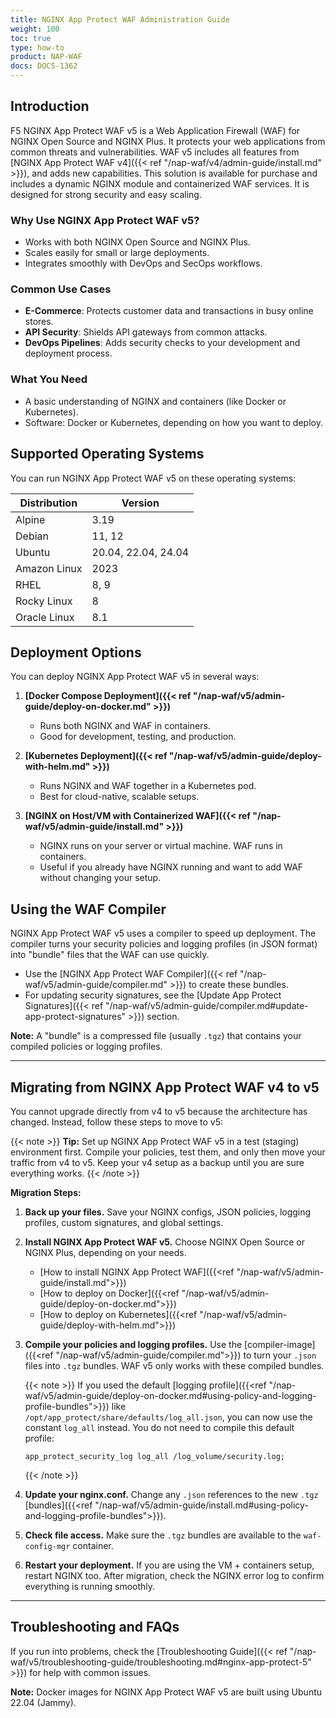 ```yaml
---
title: NGINX App Protect WAF Administration Guide
weight: 100
toc: true
type: how-to
product: NAP-WAF
docs: DOCS-1362
---
```


## Introduction

F5 NGINX App Protect WAF v5 is a Web Application Firewall (WAF) for NGINX Open Source and NGINX Plus. It protects your web applications from common threats and vulnerabilities. WAF v5 includes all features from [NGINX App Protect WAF v4]({{< ref "/nap-waf/v4/admin-guide/install.md" >}}), and adds new capabilities. This solution is available for purchase and includes a dynamic NGINX module and containerized WAF services. It is designed for strong security and easy scaling.

### Why Use NGINX App Protect WAF v5?

- Works with both NGINX Open Source and NGINX Plus.
- Scales easily for small or large deployments.
- Integrates smoothly with DevOps and SecOps workflows.

### Common Use Cases

- **E-Commerce**: Protects customer data and transactions in busy online stores.
- **API Security**: Shields API gateways from common attacks.
- **DevOps Pipelines**: Adds security checks to your development and deployment process.

### What You Need

- A basic understanding of NGINX and containers (like Docker or Kubernetes).
- Software: Docker or Kubernetes, depending on how you want to deploy.

## Supported Operating Systems

You can run NGINX App Protect WAF v5 on these operating systems:

| Distribution   | Version                  |
| -------------- | ------------------------ |
| Alpine         | 3.19                     |
| Debian         | 11, 12                   |
| Ubuntu         | 20.04, 22.04, 24.04      |
| Amazon Linux   | 2023                     |
| RHEL           | 8, 9                     |
| Rocky Linux    | 8                        |
| Oracle Linux   | 8.1                      |

## Deployment Options

You can deploy NGINX App Protect WAF v5 in several ways:

1. **[Docker Compose Deployment]({{< ref "/nap-waf/v5/admin-guide/deploy-on-docker.md" >}})**
   - Runs both NGINX and WAF in containers.
   - Good for development, testing, and production.

2. **[Kubernetes Deployment]({{< ref "/nap-waf/v5/admin-guide/deploy-with-helm.md" >}})**
   - Runs NGINX and WAF together in a Kubernetes pod.
   - Best for cloud-native, scalable setups.

3. **[NGINX on Host/VM with Containerized WAF]({{< ref "/nap-waf/v5/admin-guide/install.md" >}})**
   - NGINX runs on your server or virtual machine. WAF runs in containers.
   - Useful if you already have NGINX running and want to add WAF without changing your setup.

## Using the WAF Compiler

NGINX App Protect WAF v5 uses a compiler to speed up deployment. The compiler turns your security policies and logging profiles (in JSON format) into "bundle" files that the WAF can use quickly.

- Use the [NGINX App Protect WAF Compiler]({{< ref "/nap-waf/v5/admin-guide/compiler.md" >}}) to create these bundles.
- For updating security signatures, see the [Update App Protect Signatures]({{< ref "/nap-waf/v5/admin-guide/compiler.md#update-app-protect-signatures" >}}) section.

**Note:** A "bundle" is a compressed file (usually `.tgz`) that contains your compiled policies or logging profiles.

---

## Migrating from NGINX App Protect WAF v4 to v5

You cannot upgrade directly from v4 to v5 because the architecture has changed. Instead, follow these steps to move to v5:

{{< note >}}
**Tip:** Set up NGINX App Protect WAF v5 in a test (staging) environment first. Compile your policies, test them, and only then move your traffic from v4 to v5. Keep your v4 setup as a backup until you are sure everything works.
{{< /note >}}

**Migration Steps:**

1. **Back up your files.** Save your NGINX configs, JSON policies, logging profiles, custom signatures, and global settings.
2. **Install NGINX App Protect WAF v5.** Choose NGINX Open Source or NGINX Plus, depending on your needs.
   - [How to install NGINX App Protect WAF]({{<ref "/nap-waf/v5/admin-guide/install.md">}})
   - [How to deploy on Docker]({{<ref "/nap-waf/v5/admin-guide/deploy-on-docker.md">}})
   - [How to deploy on Kubernetes]({{<ref "/nap-waf/v5/admin-guide/deploy-with-helm.md">}})
3. **Compile your policies and logging profiles.** Use the [compiler-image]({{<ref "/nap-waf/v5/admin-guide/compiler.md">}}) to turn your `.json` files into `.tgz` bundles. WAF v5 only works with these compiled bundles.

   {{< note >}}
   If you used the default [logging profile]({{<ref "/nap-waf/v5/admin-guide/deploy-on-docker.md#using-policy-and-logging-profile-bundles">}}) like `/opt/app_protect/share/defaults/log_all.json`, you can now use the constant `log_all` instead. You do not need to compile this default profile:

   ```nginx
   app_protect_security_log log_all /log_volume/security.log;
   ```
   {{< /note >}}

4. **Update your nginx.conf.** Change any `.json` references to the new `.tgz` [bundles]({{<ref "/nap-waf/v5/admin-guide/install.md#using-policy-and-logging-profile-bundles">}}).
5. **Check file access.** Make sure the `.tgz` bundles are available to the `waf-config-mgr` container.
6. **Restart your deployment.** If you are using the VM + containers setup, restart NGINX too. After migration, check the NGINX error log to confirm everything is running smoothly.


---

## Troubleshooting and FAQs

If you run into problems, check the [Troubleshooting Guide]({{< ref "/nap-waf/v5/troubleshooting-guide/troubleshooting.md#nginx-app-protect-5" >}}) for help with common issues.

**Note:** Docker images for NGINX App Protect WAF v5 are built using Ubuntu 22.04 (Jammy).
